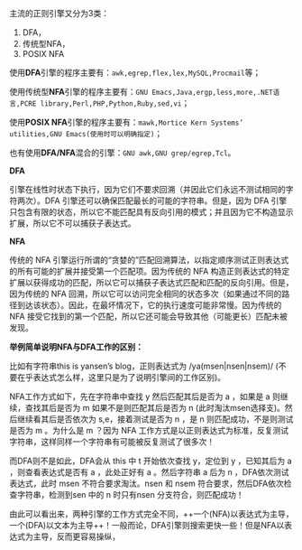 主流的正则引擎又分为3类：
1.   DFA，
2.  传统型NFA，
3.  POSIX NFA

使用**DFA**引擎的程序主要有：`awk,egrep,flex,lex,MySQL,Procmail`等；   

使用传统型**NFA**引擎的程序主要有：`GNU Emacs,Java,ergp,less,more,.NET语言,PCRE library,Perl,PHP,Python,Ruby,sed,vi`；  

使用**POSIX NFA**引擎的程序主要有：`mawk,Mortice Kern Systems’ utilities,GNU Emacs(使用时可以明确指定)`；   

也有使用**DFA/NFA**混合的引擎：`GNU awk,GNU grep/egrep,Tcl`。

**DFA**  

引擎在线性时状态下执行，因为它们不要求回溯（并因此它们永远不测试相同的字符两次）。DFA 引擎还可以确保匹配最长的可能的字符串。但是，因为 DFA 引擎只包含有限的状态，所以它不能匹配具有反向引用的模式；并且因为它不构造显示扩展，所以它不可以捕获子表达式。   

**NFA**

传统的 NFA 引擎运行所谓的“贪婪的”匹配回溯算法，以指定顺序测试正则表达式的所有可能的扩展并接受第一个匹配项。因为传统的 NFA 构造正则表达式的特定扩展以获得成功的匹配，所以它可以捕获子表达式匹配和匹配的反向引用。但是，因为传统的 NFA 回溯，所以它可以访问完全相同的状态多次（如果通过不同的路径到达该状态）。因此，在最坏情况下，它的执行速度可能非常慢。因为传统的 NFA 接受它找到的第一个匹配，所以它还可能会导致其他（可能更长）匹配未被发现。

**举例简单说明NFA与DFA工作的区别：**  

比如有字符串this is yansen’s blog，正则表达式为 /ya(msen|nsen|nsem)/ (不要在乎表达式怎么样，这里只是为了说明引擎间的工作区别)。    

NFA工作方式如下，先在字符串中查找 y 然后匹配其后是否为 a ，如果是 a 则继续，查找其后是否为 m 如果不是则匹配其后是否为 n (此时淘汰msen选择支)。然后继续看其后是否依次为 s,e，接着测试是否为 n ，是 n 则匹配成功，不是则测试是否为 m 。为什么是 m ？因为 NFA 工作方式是以正则表达式为标准，反复测试字符串，这样同样一个字符串有可能被反复测试了很多次！   

而DFA则不是如此，DFA会从 this 中 t 开始依次查找 y，定位到 y ，已知其后为 a ，则查看表达式是否有 a ，此处正好有 a 。然后字符串 a 后为 n ，DFA依次测试表达式，此时 msen 不符合要求淘汰。nsen 和 nsem 符合要求，然后DFA依次检查字符串，检测到sen 中的 n 时只有nsen 分支符合，则匹配成功！  

由此可以看出来，两种引擎的工作方式完全不同，++一个(NFA)以表达式为主导，一个(DFA)以文本为主导++！一般而论，DFA引擎则搜索更快一些！但是NFA以表达式为主导，反而更容易操纵，

 

